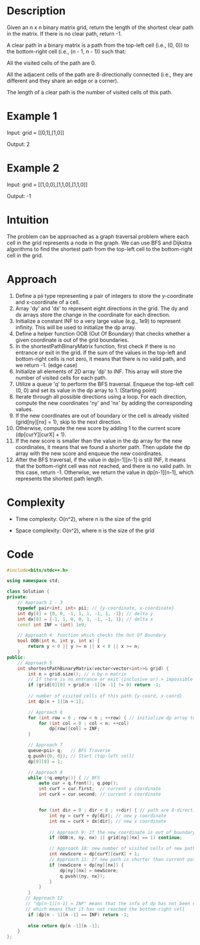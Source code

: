 # Description
Given an n x n binary matrix grid, return the length of the shortest clear path in the matrix. If there is no clear path, return -1.

A clear path in a binary matrix is a path from the top-left cell (i.e., (0, 0)) to the bottom-right cell (i.e., (n - 1, n - 1)) such that:

All the visited cells of the path are 0.

All the adjacent cells of the path are 8-directionally connected (i.e., they are different and they share an edge or a corner).

The length of a clear path is the number of visited cells of this path.

# Example 1
Input: grid = [[0,1],[1,0]]

Output: 2

# Example 2
Input: grid = [[1,0,0],[1,1,0],[1,1,0]]

Output: -1

# Intuition
<!-- Describe your first thoughts on how to solve this problem. -->
The problem can be approached as a graph traversal problem where each cell in the grid represents a node in the graph. We can use BFS and Dijkstra algorithms to find the shortest path from the top-left cell to the bottom-right cell in the grid.


# Approach
<!-- Describe your approach to solving the problem. -->
1. Define a pii type representing a pair of integers to store the y-coordinate and x-coordinate of a cell.
2. Array 'dy' and 'dx' to represent eight directions in the grid. The dy and dx arrays store the change in the coordinate for each direction.
3. Initialize a constant INF to a very large value (e.g., 1e9) to represent infinity. This will be used to initialize the dp array.
4. Define a helper function OOB (Out Of Boundary) that checks whether a given coordinate is out of the grid boundaries.
5. In the shortestPathBinaryMatrix function, first check if there is no entrance or exit in the grid. If the sum of the values in the top-left and bottom-right cells is not zero, it means that there is no valid path, and we return -1. (edge case)
6. Initialize all elements of 2D array 'dp' to INF. This array will store the number of visited cells for each path.
7. Utilize a queue 'q' to perform the BFS traversal. Enqueue the top-left cell (0, 0) and set its value in the dp array to 1. (Starting point)
8. Iterate through all possible directions using a loop. For each direction, compute the new coordinates 'ny' and 'nx' by adding the corresponding values.
9. If the new coordinates are out of boundary or the cell is already visited (grid[ny][nx] = 1), skip to the next direction.
10. Otherwise, compute the new score by adding 1 to the current score (dp[curY][curX] + 1).
11. If the new score is smaller than the value in the dp array for the new coordinates, it means that we found a shorter path. Then update the dp array with the new score and enqueue the new coordinates.
12. After the BFS traversal, if the value in dp[n-1][n-1] is still INF, it means that the bottom-right cell was not reached, and there is no valid path. In this case, return -1. Otherwise, we return the value in dp[n-1][n-1], which represents the shortest path length.

# Complexity
- Time complexity: O(n^2), where n is the size of the grid
<!-- Add your time complexity here, e.g. $$O(n)$$ -->

- Space complexity: O(n^2), where n is the size of the grid
<!-- Add your space complexity here, e.g. $$O(n)$$ -->

# Code
``` cpp
#include<bits/stdc++.h>

using namespace std;

class Solution {
private: 
    // Approach 1 - 3
    typedef pair<int, int> pii; // {y-coordinate, x-coordinate}
    int dy[8] = {0, 0, -1, 1, 1, -1, 1, -1}; // delta y
    int dx[8] = {-1, 1, 0, 0, 1, -1, -1, 1}; // delta x
    const int INF = (int) 1e9;

    // Approach 4: function which checks the Out Of Boundary
    bool OOB(int n, int y, int x) { 
        return y < 0 || y >= n || x < 0 || x >= n;
    }
public:
    // Approach 5
    int shortestPathBinaryMatrix(vector<vector<int>>& grid) {
        int n = grid.size(); // n by n matrix
        // If there is no entrance or exit (inclusive or) > impossible to finish traverse (edge case)
        if (grid[0][0] + grid[n -1][n -1] != 0) return -1;
        
        // number of visited cells of this path {y-coord, x-coord}
        int dp[n + 1][n + 1];  

        // Approach 6 
        for (int row = 0 ; row < n ; ++row) { // initialize dp array to INF: greedy approach
            for (int col = 0 ; col < n; ++col) 
                dp[row][col] = INF;
        }

        // Approach 7
        queue<pii> q;   // BFS Traverse 
        q.push({0, 0}); // Start (top-left cell)
        dp[0][0] = 1;

        // Approach 8
        while (!q.empty()) { // BFS 
            auto cur = q.front(); q.pop(); 
            int curY = cur.first;  // current y coordinate
            int curX = cur.second; // current x coordinate


            for (int dir = 0 ; dir < 8 ; ++dir) { // path are 8-directionally connected
                int ny = curY + dy[dir]; // new y coordinate
                int nx = curX + dx[dir]; // new x coordinate
                
                // Approach 9: If the new coordinate is out of boundary or non visited cell, don't proceed travers
                if (OOB(n, ny, nx) || grid[ny][nx] == 1) continue;

                // Approach 10: new number of visited cells of new path
                int newScore = dp[curY][curX] + 1;
                // Approach 11: If new path is shorter than current path
                if (newScore < dp[ny][nx]) {
                    dp[ny][nx] = newScore; 
                    q.push({ny, nx}); 
                }
            }
        }
       // Approach 12
       // "dp[n-1][n-1] = INF" means that the info of dp has not been updated,
       // which means that it has not reached the bottom-right cell 
        if (dp[n - 1][n -1] == INF) return -1;
        
        else return dp[n -1][n -1]; 
    }
};
```